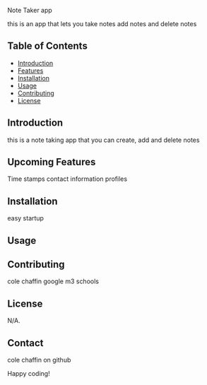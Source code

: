 Note Taker app

this is an app that lets you take notes add notes and delete notes

## Table of Contents

- [Introduction](#introduction)
- [Features](#features)
- [Installation](#installation)
- [Usage](#usage)
- [Contributing](#contributing)
- [License](#license)

## Introduction

this is a note taking app that you can create, add and delete notes

## Upcoming Features
Time stamps
contact information
profiles


## Installation

easy startup

## Usage


## Contributing

cole chaffin
google
m3 schools
## License

N/A.

## Contact

cole chaffin on github

Happy coding!